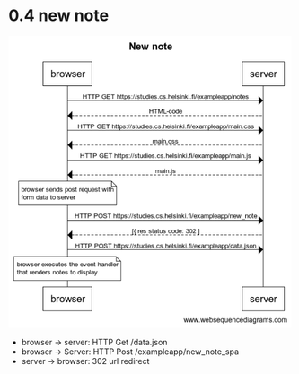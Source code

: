 # 0.4 new note

![Image](https://github.com/AMSteffensen/fullstack-open/blob/main/part0/0-4.png?raw=true)

- browser -> server: HTTP Get /data.json
- browser -> Server: HTTP Post /exampleapp/new_note_spa
- server -> browser: 302 url redirect
